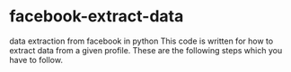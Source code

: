 # facebook-extract-data
data extraction from facebook in python
This code is written for how to extract data from a given profile.
These are the following steps which you have to follow.
